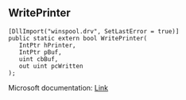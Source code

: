 ## WritePrinter

```
[DllImport("winspool.drv", SetLastError = true)]
public static extern bool WritePrinter(
   IntPtr hPrinter,
   IntPtr pBuf,
   uint cbBuf,
   out uint pcWritten
);
```

Microsoft documentation: [Link](https://learn.microsoft.com/en-us/windows/win32/printdocs/writeprinter)
